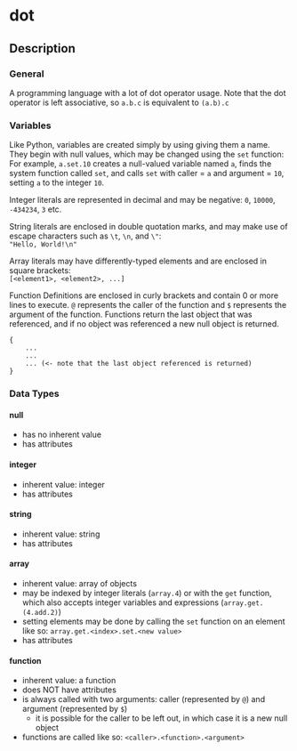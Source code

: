 # dot

## Description

### General

A programming language with a lot of dot operator usage.
Note that the dot operator is left associative, so
`a.b.c`
is equivalent to
`(a.b).c`

### Variables
Like Python, variables are created simply by using giving them a name. They begin with null values, which may be changed using the `set` function:  
For example, `a.set.10` creates a null-valued variable named `a`, finds the system function called `set`, and calls `set` with caller = `a` and argument = `10`, setting `a` to the integer `10`.

Integer literals are represented in decimal and may be negative:  ```0```, ```10000```, ```-434234```, ```3``` etc.

String literals are enclosed in double quotation marks, and may make use of escape characters such as `\t`, `\n`, and `\"`:  
```"Hello, World!\n"```

Array literals may have differently-typed elements and are enclosed in square brackets:  
```[<element1>, <element2>, ...]```

Function Definitions are enclosed in curly brackets and contain 0 or more lines to execute. `@` represents the caller of the function and `$` represents the argument of the function. Functions return the last object that was referenced, and if no object was referenced a new null object is returned.
```
{
	...
	...
	... (<- note that the last object referenced is returned)
}
```

### Data Types
#### null
 - has no inherent value
 - has attributes
#### integer
 - inherent value: integer
 - has attributes
#### string
 - inherent value: string
 - has attributes
#### array
 - inherent value: array of objects
 - may be indexed by integer literals (`array.4`) or with the `get` function, which also accepts integer variables and expressions (`array.get.(4.add.2)`)
 - setting elements may be done by calling the `set` function on an element like so: `array.get.<index>.set.<new value>`
 - has attributes
#### function
 - inherent value: a function
 - does NOT have attributes
 - is always called with two arguments: caller (represented by `@`) and argument (represented by `$`)
	- it is possible for the caller to be left out, in which case it is a new null object
 - functions are called like so: `<caller>.<function>.<argument>`
